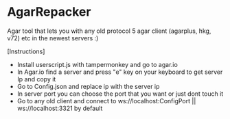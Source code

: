 # AgarRepacker
Agar tool that lets you with any old protocol 5 agar client (agarplus, hkg, v72) etc in the newest servers :)

[Instructions]

- Install userscript.js with tampermonkey and go to agar.io
- In Agar.io find a server and press "e" key on your keyboard to get server Ip and copy it
- Go to Config.json and replace ip with the server ip
- In server port you can choose the port that you want or just dont touch it
- Go to any old client and connect to ws://localhost:ConfigPort || ws://localhost:3321 by default
